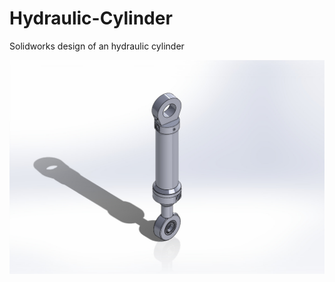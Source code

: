 # Hydraulic-Cylinder
Solidworks design of an hydraulic cylinder

![Hydraulic Cylinder](https://github.com/Ay-source/Hydraulic-Cylinder/blob/main/Assembly/Assembly.JPG)
